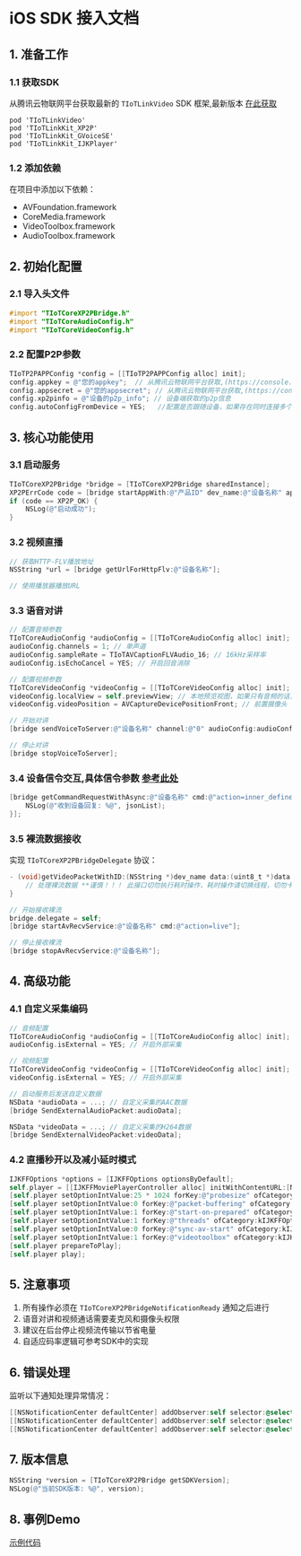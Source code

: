 # iOS SDK 接入文档

## 1. 准备工作

### 1.1 获取SDK
从腾讯云物联网平台获取最新的 `TIoTLinkVideo` SDK 框架,最新版本 [在此获取](https://github.com/tencentyun/iot-link-ios/releases)
```
pod 'TIoTLinkVideo'
pod 'TIoTLinkKit_XP2P'
pod 'TIoTLinkKit_GVoiceSE'
pod 'TIoTLinkKit_IJKPlayer'
```

### 1.2 添加依赖
在项目中添加以下依赖：
- AVFoundation.framework
- CoreMedia.framework
- VideoToolbox.framework
- AudioToolbox.framework

## 2. 初始化配置

### 2.1 导入头文件
```objective-c
#import "TIoTCoreXP2PBridge.h"
#import "TIoTCoreAudioConfig.h"
#import "TIoTCoreVideoConfig.h"
```

### 2.2 配置P2P参数
```objective-c
TIoTP2PAPPConfig *config = [[TIoTP2PAPPConfig alloc] init];
config.appkey = @"您的appkey";  // 从腾讯云物联网平台获取,(https://console.cloud.tencent.com/iotexplorer/v2/instance/app/detai) explorer控制台- 应用开发 - 选对应的应用下的 appkey/appsecret
config.appsecret = @"您的appsecret"; // 从腾讯云物联网平台获取,(https://console.cloud.tencent.com/iotexplorer/v2/instance/app/detai) explorer控制台- 应用开发 - 选对应的应用下的 appkey/appsecret
config.xp2pinfo = @"设备的p2p_info"; // 设备端获取的p2p信息
config.autoConfigFromDevice = YES;   //配置是否跟随设备，如果存在同时连接多个设备时候，多个设备配置的双中转配置不同，就关闭此开关
```

## 3. 核心功能使用

### 3.1 启动服务
```objective-c
TIoTCoreXP2PBridge *bridge = [TIoTCoreXP2PBridge sharedInstance];
XP2PErrCode code = [bridge startAppWith:@"产品ID" dev_name:@"设备名称" appconfig:config];
if (code == XP2P_OK) {
    NSLog(@"启动成功");
}
```

### 3.2 视频直播
```objective-c
// 获取HTTP-FLV播放地址
NSString *url = [bridge getUrlForHttpFlv:@"设备名称"];

// 使用播放器播放URL
```

### 3.3 语音对讲
```objective-c
// 配置音频参数
TIoTCoreAudioConfig *audioConfig = [[TIoTCoreAudioConfig alloc] init];
audioConfig.channels = 1; // 单声道
audioConfig.sampleRate = TIoTAVCaptionFLVAudio_16; // 16kHz采样率
audioConfig.isEchoCancel = YES; // 开启回音消除

// 配置视频参数
TIoTCoreVideoConfig *videoConfig = [[TIoTCoreVideoConfig alloc] init];
videoConfig.localView = self.previewView; // 本地预览视图，如果只有音频的话，此处传nil，就不会启动视频
videoConfig.videoPosition = AVCaptureDevicePositionFront; // 前置摄像头

// 开始对讲
[bridge sendVoiceToServer:@"设备名称" channel:@"0" audioConfig:audioConfig videoConfig:videoConfig];

// 停止对讲
[bridge stopVoiceToServer];
```

### 3.4 设备信令交互,具体信令参数 [参考此处](https://cloud.tencent.com/document/product/1131/61744)
```objective-c
[bridge getCommandRequestWithAsync:@"设备名称" cmd:@"action=inner_define&channel=0&cmd=get_device_st" timeout:2*1000*1000 completion:^(NSString *jsonList) {
    NSLog(@"收到设备回复: %@", jsonList);
}];
```

### 3.5 裸流数据接收
实现 `TIoTCoreXP2PBridgeDelegate` 协议：
```objective-c
- (void)getVideoPacketWithID:(NSString *)dev_name data:(uint8_t *)data len:(size_t)len {
    // 处理裸流数据 **谨慎！！！ 此接口切勿执行耗时操作，耗时操作请切换线程，切勿卡住当前线程**
}

// 开始接收裸流
bridge.delegate = self;
[bridge startAvRecvService:@"设备名称" cmd:@"action=live"];

// 停止接收裸流
[bridge stopAvRecvService:@"设备名称"];
```

## 4. 高级功能

### 4.1 自定义采集编码
```objective-c
// 音频配置
TIoTCoreAudioConfig *audioConfig = [[TIoTCoreAudioConfig alloc] init];
audioConfig.isExternal = YES; // 开启外部采集

// 视频配置
TIoTCoreVideoConfig *videoConfig = [[TIoTCoreVideoConfig alloc] init];
videoConfig.isExternal = YES; // 开启外部采集

// 启动服务后发送自定义数据
NSData *audioData = ...; // 自定义采集的AAC数据
[bridge SendExternalAudioPacket:audioData];

NSData *videoData = ...; // 自定义采集的H264数据
[bridge SendExternalVideoPacket:videoData];
```

### 4.2 直播秒开以及减小延时模式
```objective-c
IJKFFOptions *options = [IJKFFOptions optionsByDefault];        
self.player = [[IJKFFMoviePlayerController alloc] initWithContentURL:[NSURL URLWithString:self.videoUrl] withOptions:options];
[self.player setOptionIntValue:25 * 1024 forKey:@"probesize" ofCategory:kIJKFFOptionCategoryFormat];
[self.player setOptionIntValue:0 forKey:@"packet-buffering" ofCategory:kIJKFFOptionCategoryPlayer];
[self.player setOptionIntValue:1 forKey:@"start-on-prepared" ofCategory:kIJKFFOptionCategoryPlayer];
[self.player setOptionIntValue:1 forKey:@"threads" ofCategory:kIJKFFOptionCategoryCodec];
[self.player setOptionIntValue:0 forKey:@"sync-av-start" ofCategory:kIJKFFOptionCategoryPlayer];
[self.player setOptionIntValue:1 forKey:@"videotoolbox" ofCategory:kIJKFFOptionCategoryPlayer];
[self.player prepareToPlay];
[self.player play];
```

## 5. 注意事项

1. 所有操作必须在 `TIoTCoreXP2PBridgeNotificationReady` 通知之后进行
2. 语音对讲和视频通话需要麦克风和摄像头权限
3. 建议在后台停止视频流传输以节省电量
4. 自适应码率逻辑可参考SDK中的实现

## 6. 错误处理

监听以下通知处理异常情况：
```objective-c
[[NSNotificationCenter defaultCenter] addObserver:self selector:@selector(handleXP2PNotification:) name:TIoTCoreXP2PBridgeNotificationReady object:nil];
[[NSNotificationCenter defaultCenter] addObserver:self selector:@selector(handleXP2PNotification:) name:TIoTCoreXP2PBridgeNotificationDisconnect object:nil];
[[NSNotificationCenter defaultCenter] addObserver:self selector:@selector(handleXP2PNotification:) name:TIoTCoreXP2PBridgeNotificationDetectError object:nil];
```

## 7. 版本信息

```objective-c
NSString *version = [TIoTCoreXP2PBridge getSDKVersion];
NSLog(@"当前SDK版本: %@", version);
```	
	
	
## 8. 事例Demo
[示例代码](https://github.com/tencentyun/iot-link-ios/blob/video-v2.4.x/Source/LinkSDKDemo/Video/P2P/Controller/TIoTDemoPreviewDeviceVC.m)
